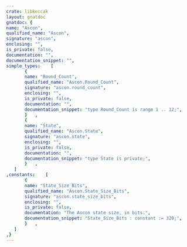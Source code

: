 ```yaml
---
crate: libkeccak
layout: gnatdoc
gnatdoc: {
name: "Ascon",
qualified_name: "Ascon",
signature: "ascon",
enclosing: "",
is_private: false,
documentation: "",
documentation_snippet: "",
simple_types:    [
       {
       name: "Round_Count",
       qualified_name: "Ascon.Round_Count",
       signature: "ascon.round_count",
       enclosing: "",
       is_private: false,
       documentation: "",
       documentation_snippet: "type Round_Count is range 1 .. 12;",
       }   ,
       {
       name: "State",
       qualified_name: "Ascon.State",
       signature: "ascon.state",
       enclosing: "",
       is_private: false,
       documentation: "",
       documentation_snippet: "type State is private;",
       }   ,
   ]
,constants:    [
       {
       name: "State_Size_Bits",
       qualified_name: "Ascon.State_Size_Bits",
       signature: "ascon.state_size_bits",
       enclosing: "",
       is_private: false,
       documentation: "The Ascon state size, in bits.",
       documentation_snippet: "State_Size_Bits : constant := 320;",
       }   ,
   ]
,}
---
```

